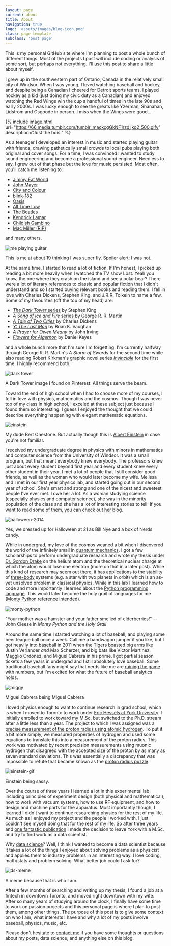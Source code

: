```yaml
---
layout: page
current: about
title: About
navigation: true
logo: 'assets/images/blog-icon.png'
class: page-template
subclass: 'post page'
---
```


This is my personal GitHub site where I'm planning to post a whole bunch of different things. Most of the projects I post will include coding or analysis of some sort, but perhaps not everything. I'll use this post to share a little about myself.

I grew up in the southwestern part of Ontario, Canada in the relatively small city of Windsor. When I was young, I loved watching baseball and hockey, and despite being a Canadian I cheered for Detroit sports teams. I played hockey as a kid (just doing my civic duty as a Canadian) and enjoyed watching the Red Wings win the cup a handful of times in the late 90s and early 2000s. I was lucky enough to see the greats like Yzerman, Shanahan, Lidstrom and Osgoode in person. I miss when the Wings were good...

{% include image.html url="https://66.media.tumblr.com/tumblr_mackcgGkNF1rzdljko2_500.gifv" description="Just the bois." %}

As a teenager I developed an interest in music and started playing guitar with friends, drawing pathetically small crowds to local pubs playing both original and cover songs. For a time, I was convinced I wanted to study sound engineering and become a professional sound engineer. Needless to say, I grew out of that phase but the love for music persisted. Most often, you'll catch me listening to:

- [Jimmy Eat World](https://www.jimmyeatworld.com/)
- [John Mayer](https://www.johnmayer.com/)
- [City and Colour](https://www.cityandcolour.com/)
- [blink-182](https://www.blink182.com/)
- [Oasis](http://www.oasisinet.com/)
- [All Time Low](https://www.thebeatles.com/)
- [The Beatles](https://www.thebeatles.com/)
- [Kendrick Lamar](http://www.kendricklamar.com/)
- [Childish Gambino](http://www.childishgambino.com/)
- [Mac Miller (RIP)](http://www.macmillerswebsite.com/)

and many others.

<img src="/assets/images/guitar.jpg" alt="me playing guitar">

This is me at about 19 thinking I was super fly. Spoiler alert: I was not.

At the same time, I started to read a lot of fiction. If I'm honest, I picked up reading a bit more heavily when I watched the TV show Lost. Yeah you know, the one where they crash on the island and see a polar bear? There were a lot of literary references to classic and popular fiction that I didn't understand and so I started buying relevant books and reading them. I fell in love with Charles Dickens, Stephen King, and J.R.R. Tolkein to name a few. Some of my favourites (off the top of my head) are:

- [*The Dark Tower* series](https://en.wikipedia.org/wiki/The_Dark_Tower_(series)) by Stephen King
- [*A Song of Ice and Fire* series](https://en.wikipedia.org/wiki/A_Song_of_Ice_and_Fire) by George R. R. Martin
- [*A Tale of Two Cities*](https://en.wikipedia.org/wiki/A_Tale_of_Two_Cities) by Charles Dickens
- [*Y: The Last Man*](https://en.wikipedia.org/wiki/Y:_The_Last_Man) by Brian K. Vaughan
- [*A Prayer for Owen Meany*](https://en.wikipedia.org/wiki/A_Prayer_for_Owen_Meany) by John Irving
- [*Flowers for Algernon*](https://en.wikipedia.org/wiki/Flowers_for_Algernon) by Daniel Keyes

and a whole bunch more that I'm sure I'm forgetting. I'm currently halfway through George R. R. Martin's *A Storm of Swords* for the second time while also reading Robert Kirkman's graphic novel series [*Invincible*](https://en.wikipedia.org/wiki/Invincible_(comics)) for the first time. I highly recommend both.

<img src="https://i.pinimg.com/originals/42/0f/ea/420fea7da36d5923f6d993abbb44b05e.jpg" alt="dark tower">

A Dark Tower image I found on Pinterest. All things serve the beam.

Toward the end of high school when I had to choose more of my courses, I fell in love with physics, mathematics and the cosmos. Though I was never top of my class in high school, I exceled at these subject just because I found them so interesting. I guess I enjoyed the thought that we could describe everything happening with elegant mathematic equations.

<img src="http://www.planet-science.com/umbraco/ImageGen.ashx?image=/media/99744/albert%20einstein.jpg&width=600&constrain=true" alt="einstein">

My dude Bert Onestone. But actually though this is [Albert Einstein](https://en.wikipedia.org/wiki/Albert_Einstein) in case you're not familiar.

I received my undergraduate degree in physics with minors in mathematics and computer science from the University of Windsor. It was a small program, but that meant everybody knew everybody. The professors knew just about every student beyond first year and every student knew every other student in their year. I met a lot of people that I still consider good friends, as well as the woman who would later become my wife. Melissa and I met in our first year physics lab, and started going out in our second year of school. She's smart and strong and one of the nicest and sweetest people I've ever met. I owe her a lot. As a woman studying science (especially physics and computer science), she was in the minority population of the class and she has a lot of interesting stories to tell. If you want to read some of them, you can check out [her blog](https://melissamathers.ca/).

<img src="/assets/images/halloween.jpg" alt="halloween-2014" align="middle">

Yes, we dressed up for Halloween at 21 as Bill Nye and a box of Nerds candy.

While in undergrad, my love of the cosmos weaned a bit when I discovered the world of the infinitely small in [quantum mechanics](https://en.wikipedia.org/wiki/Quantum_mechanics). I got a few scholarships to perform undergraduate research and wrote my thesis under [Dr. Gordon Drake](http://drake.sharcnet.ca/mediawiki/index.php/Dr._Gordon_Drake%27s_Research_Group) on the helium atom and the theoretical nuclear charge at which the atom would lose one electron (more on that in a later post). While this kind of research may seem out there, it has applications to the stability of [three-body](https://en.wikipedia.org/wiki/Three-body_problem) systems (e.g. a star with two planets in orbit) which is an as-yet unsolved problem in classical physics. While in this lab I learned how to code and more importantly I learned about the [Python programming language](https://www.python.org/). This would later become the holy grail of languages for me ([Monty Python](http://montypython.com/) reference intended).

<img src="https://media0.giphy.com/media/uZZVDe6K1Sb2U/giphy.gif" alt="monty-python" align="middle">

"Your mother was a hamster and your father smelled of elderberries!" -- John Cleese in *Monty Python and the Holy Grail*

Around the same time I started watching a lot of baseball, and playing some beer league ball once a week. Call me a bandwagon jumper if you like, but I got heavily into baseball in 2011 when the Tigers boasted big arms like Justin Verlander *and* Max Scherzer, and big bats like Victor Martinez, Magglio Ordonez, and Miguel Cabrera in his prime. I got partial season tickets a few years in undergrad and I still absolutely love baseball. Some traditional baseball fans might say that nerds like me are [ruining the game](https://bleacherreport.com/articles/2791455-i-find-it-very-difficult-to-watch-why-mlb-greats-think-baseballs-in-trouble) with numbers, but I'm excited for what the future of baseball analytics holds.

<img src="https://media.giphy.com/media/26gJz7O2hjp4nh2QU/giphy.gif" alt="miggy" align="middle">

Miguel Cabrera being Miguel Cabrera

I loved physics enough to want to continue research in grad school, which is when I moved to Toronto to work under [Eric Hessels at York University](https://www.physics.yorku.ca/faculty-profiles/hessels-eric/). I initially enrolled to work toward my M.Sc. but switched to the Ph.D. stream after a little less than a year. The project to which I was assigned was a [precise measurement of the proton radius using atomic hydrogen](https://news.yorku.ca/2019/09/05/scientists-measure-precise-proton-radius-to-help-resolve-decade-old-puzzle/). To put it a bit more simply, we measured properties of hydrogen and used some equations to translate this into a measurement of the proton radius. This work was motivated by recent precision measurements using muonic hydrogen that disagreed with the accepted size of the proton by as many as seven standard deviations. This was essentially a discrepancy that was impossible to refute that became known as the [proton radius puzzle](https://en.wikipedia.org/wiki/Proton_radius_puzzle).

<img src="https://media1.giphy.com/media/n0TYTPfKaz7bO/source.gif" alt="einstein-gif" align="middle">

Einstein being sassy.

Over the course of three years I learned a lot in this experimental lab, including principles of experiment design (both physical and mathematical), how to work with vacuum systems, how to use RF equipment, and how to design and machine parts for the apparatus. Most importantly though, I learned I didn't want to continue researching physics for the rest of my life. As much as I enjoyed my project and the people I worked with, I just couldn't see myself doing that for the rest of my life. So after three years and [one fantastic publication](https://science.sciencemag.org/content/365/6457/1007.abstract) I made the decision to leave York with a M.Sc. and try to find work as a data scientist.

Why [data science](https://en.wikipedia.org/wiki/Data_science)? Well, I think I wanted to become a data scientist because it takes a lot of the things I enjoyed about solving problems as a physicist and applies them to industry problems in an interesting way. I love coding, math/stats and problem solving. What better job could I ask for?

<img src="https://i.pinimg.com/originals/75/3b/5b/753b5b447a20939183e2e0c2a4e1a37f.jpg" alt="ds-meme" align="middle">

A meme because that is who I am.

After a few months of searching and writing up my thesis, I found a job at a fintech in downtown Toronto, and moved right downtown with my wife. After so many years of studying around the clock, I finally have some time to work on passion projects and this personal page is where I plan to post them, among other things. The purpose of this post is to give some context on who I am, what interests I have and why a lot of my posts involve baseball, physics, music, etc.

Please don't hesitate to [contact me](https://valdezt.github.io/contact) if you have some thoughts or questions about my posts, data science, and anything else on this blog.
